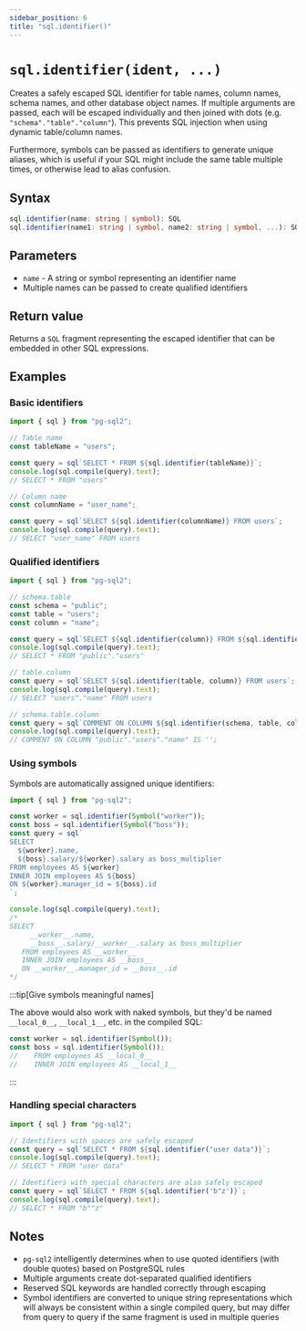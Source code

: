 ```yaml
---
sidebar_position: 6
title: "sql.identifier()"
---
```


# `sql.identifier(ident, ...)`

Creates a safely escaped SQL identifier for table names, column names, schema
names, and other database object names. If multiple arguments are passed, each
will be escaped individually and then joined with dots (e.g.
`"schema"."table"."column"`). This prevents SQL injection when using dynamic
table/column names.

Furthermore, symbols can be passed as identifiers to generate unique aliases,
which is useful if your SQL might include the same table multiple times, or
otherwise lead to alias confusion.

## Syntax

```typescript
sql.identifier(name: string | symbol): SQL
sql.identifier(name1: string | symbol, name2: string | symbol, ...): SQL
```

## Parameters

- `name` - A string or symbol representing an identifier name
- Multiple names can be passed to create qualified identifiers

## Return value

Returns a `SQL` fragment representing the escaped identifier that can be
embedded in other SQL expressions.

## Examples

### Basic identifiers

```js
import { sql } from "pg-sql2";

// Table name
const tableName = "users";

const query = sql`SELECT * FROM ${sql.identifier(tableName)}`;
console.log(sql.compile(query).text);
// SELECT * FROM "users"
```

```js
// Column name
const columnName = "user_name";

const query = sql`SELECT ${sql.identifier(columnName)} FROM users`;
console.log(sql.compile(query).text);
// SELECT "user_name" FROM users
```

### Qualified identifiers

```js
import { sql } from "pg-sql2";

// schema.table
const schema = "public";
const table = "users";
const column = "name";

const query = sql`SELECT ${sql.identifier(column)} FROM ${sql.identifier(schema, table)}`;
console.log(sql.compile(query).text);
// SELECT * FROM "public"."users"
```

```js
// table.column
const query = sql`SELECT ${sql.identifier(table, column)} FROM users`;
console.log(sql.compile(query).text);
// SELECT "users"."name" FROM users
```

```js
// schema.table.column
const query = sql`COMMENT ON COLUMN ${sql.identifier(schema, table, column)} IS ''`;
console.log(sql.compile(query).text);
// COMMENT ON COLUMN "public"."users"."name" IS '';
```

### Using symbols

Symbols are automatically assigned unique identifiers:

```js
import { sql } from "pg-sql2";

const worker = sql.identifier(Symbol("worker"));
const boss = sql.identifier(Symbol("boss"));
const query = sql`
SELECT
  ${worker}.name,
  ${boss}.salary/${worker}.salary as boss_multiplier
FROM employees AS ${worker}
INNER JOIN employees AS ${boss}
ON ${worker}.manager_id = ${boss}.id
`;

console.log(sql.compile(query).text);
/* 
SELECT
     __worker__.name,
     __boss__.salary/__worker__.salary as boss_multiplier
   FROM employees AS __worker__
   INNER JOIN employees AS __boss__
   ON __worker__.manager_id = __boss__.id
*/
```

:::tip[Give symbols meaningful names]

The above would also work with naked symbols, but they'd be named `__local_0__`,
`__local_1__`, etc. in the compiled SQL:

```js
const worker = sql.identifier(Symbol());
const boss = sql.identifier(Symbol());
//    FROM employees AS __local_0__
//    INNER JOIN employees AS __local_1__
```

:::

### Handling special characters

```js
import { sql } from "pg-sql2";

// Identifiers with spaces are safely escaped
const query = sql`SELECT * FROM ${sql.identifier("user data")}`;
console.log(sql.compile(query).text);
// SELECT * FROM "user data"
```

```js
// Identifiers with special characters are also safely escaped
const query = sql`SELECT * FROM ${sql.identifier('b"z')}`;
console.log(sql.compile(query).text);
// SELECT * FROM "b""z"
```

## Notes

- `pg-sql2` intelligently determines when to use quoted identifiers (with double
  quotes) based on PostgreSQL rules
- Multiple arguments create dot-separated qualified identifiers
- Reserved SQL keywords are handled correctly through escaping
- Symbol identifiers are converted to unique string representations which will
  always be consistent within a single compiled query, but may differ from query
  to query if the same fragment is used in multiple queries

